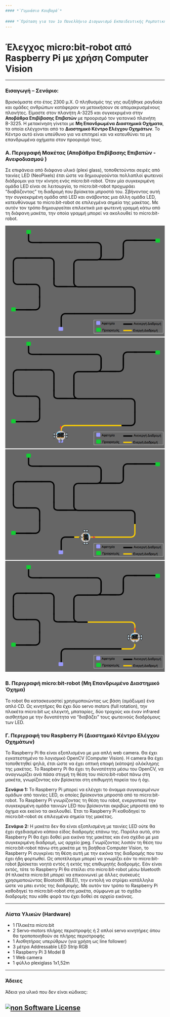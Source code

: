 ```yaml
---
#### *`Γυμνάσιο Κουβαρά`*

#### *`Πρόταση για τον 1ο Πανελλήνιο Διαγωνισμό Εκπαιδευτικής Ρομποτικής & Physical Computing Ανοιχτών Τεχνολογιών`*
---
```

# Έλεγχος micro:bit-robot από Raspberry Pi με χρήση Computer Vision
---
### Εισαγωγή – Σενάριο:
Βρισκόμαστε στο έτος 2300 μ.Χ. Ο πληθυσμός της γης αυξήθηκε ραγδαία και ομάδες ανθρώπων κατάφεραν να μετοικήσουν σε απομακρυσμένους πλανήτες. Είμαστε στον πλανήτη Α-3225 και συγκεκριμένα στην **Αποβάθρα Επιβίβασης Επιβατών** με προορισμό τον γειτονικό πλανήτη Β-3225. Η μετακίνηση γίνεται με **Μη Επανδρωμένα Διαστημικά Οχήματα**, τα οποία ελέγχονται από το **Διαστημικό Κέντρο Ελέγχου Οχημάτων**. Το Κέντρο αυτό είναι υπεύθυνο για να επιτηρεί και να κατευθύνει τα  μη επανδρωμένα οχήματα στον προορισμό τους.

### Α. Περιγραφή Μακέτας (Αποβάθρα Επιβίβασης Επιβατών - Ανεφοδιασμού )
Σε επιφάνεια από διάφανο υλικό (plexi glass), τοποθετούνται σειρές από ταινίες LED (NeoPixels) έτσι ώστε να δημιουργούνται πολλαπλοί φωτεινοί διάδρομοι για την κίνηση ενός micro:bit-robot. Όταν μία συγκεκριμένη ομάδα LED είναι σε λειτουργία, το micro:bit-robot προχωράει “διαβάζοντας” τη διαδρομή που βρίσκεται μπροστά του. Σβήνοντας αυτή την συγκεκριμένη ομάδα από LED και ανάβοντας μια άλλη ομάδα LED, κατευθύνουμε το micro:bit-robot σε επιλεγμένα σημεία της μακέτας. Με αυτόν τον τρόπο δημιουργείται επιλεκτικά μια φωτεινή γραμμή κάτω από τη διάφανη μακέτα, την οποία γραμμή μπορεί να ακολουθεί το micro:bit-robot.

![Μακέτα-1](/images/Μακέτα-1.png) ![Μακέτα-3](/images/Μακέτα-3.png) ![Μακέτα-4](/images/Μακέτα-4.png) ![Μακέτα-5](/images/Μακέτα-5.png)

### Β. Περιγραφή micro:bit-robot (Μη Επανδρωμένο Διαστημικό Όχημα)
Το robot θα κατασκευαστεί χρησιμοποιώντας ως βάση (αμάξωμα) ένα απλό CD. Ως κινητήρες θα έχει δύο servo motors (full rotation), την πλακέτα micro:bit ως ελεγκτή, μπαταρίες, δύο τροχούς και έναν infrared αισθητήρα με την δυνατότητα να “διαβάζει” τους φωτεινούς διαδρόμους των LED.

### Γ. Περιγραφή του Raspberry Pi  (Διαστημικό Κέντρο Ελέγχου Οχημάτων)
Το Raspberry Pi θα είναι εξοπλισμένο με μια απλή web camera. Θα έχει εγκατεστημένο το λογισμικό OpenCV (Computer Vision). Η camera θα έχει τοποθετηθεί ψηλά, έτσι ώστε να έχει οπτική επαφή (κάτοψη) ολόκληρης της μακέτας. Το Raspberry Pi θα έχει τη δυνατότητα μέσω του OpenCV, να αναγνωρίζει ανά πάσα στιγμή τη θέση του micro:bit-robot πάνω στη μακέτα, γνωρίζοντας εάν βρίσκεται στη επιθυμητή πορεία του ή όχι.

**Σενάριο 1:**
Το Raspberry Pi μπορεί να ελέγχει το άναμμα συγκεκριμένων ομάδων από ταινίες LED, οι οποίες βρίσκονται μπροστά από το micro:bit-robot. Το Raspberry Pi γνωρίζοντας τη θέση του robot, ενεργοποιεί την συγκεκριμένη ομάδα ταινιών LED που βρίσκονται ακριβώς μπροστά από το όχημα και εκείνο τα ακολουθεί. Έτσι το Raspberry Pi καθοδηγεί το micro:bit-robot σε επιλεγμένα σημεία της μακέτας.

**Σενάριο 2:**
Η μακέτα δεν θα είναι εξοπλισμένη με ταινίες LED ούτε θα έχει σχεδιασμένο κάποιο είδος διαδρομής επάνω της. Παρόλα αυτά, στο Raspberry Pi θα έχει δοθεί μια εικόνα της μακέτας και ένα σχέδιο με μια συγκεκριμένη διαδρομή, ως αρχείο jpeg. Γνωρίζοντας λοιπόν τη θέση του  micro:bit-robot πάνω στη μακέτα με τη βοήθεια Computer Vision, το Raspberry Pi συγκρίνει τη θέση αυτή με την εικόνα της διαδρομής που του έχει ήδη φορτωθεί. Ως αποτέλεσμα μπορεί να γνωρίζει εάν το  micro:bit-robot βρίσκεται νοητά εντός ή εκτός της επιθυμητής διαδρομής. Εάν είναι εκτός, τότε το Raspberry Pi θα στείλει στο micro:bit-robot μέσω bluetooth (Η πλακέτα  micro:bit μπορεί να επικοινωνεί με άλλες συσκευές χρησιμοποιώντας Blootooth (BLE)), την εντολή να στρίψει κατάλληλα ώστε να μπει εντός της διαδρομής. Με αυτόν τον τρόπο το Raspberry Pi καθοδηγεί το micro:bit-robot στη μακέτα, σύμφωνα με το σχέδιο διαδρομής που κάθε φορά του έχει δοθεί σε αρχείο εικόνας.

---
### Λίστα Υλικών (Hardware)
* 1 Πλακέτα micro:bit
* 2 Servo-motors πλήρης περιστροφής ή 2 απλοί servo κινητήρες όπου θα τροποποιηθούν σε πλήρης περιστροφής
* 1 Αισθητήρας υπερύθρων (για χρήση ως line follοwer)
* 3 μέτρα Addressable LED Strip RGB
* 1 Raspberry Pi 3 Model B 
* 1 Web camera
* 1 φύλλο plexiglass 1x1,52m
---

### Άδειες
Άδεια για υλικό που δεν είναι κώδικας:

[![non Software License](https://mirrors.creativecommons.org/presskit/buttons/88x31/png/by.png)](https://creativecommons.org/licenses/by/4.0/deed.el)
---
